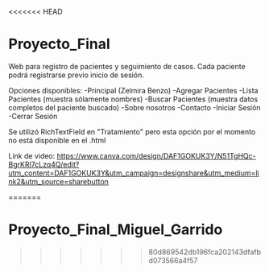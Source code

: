 <<<<<<< HEAD
# Proyecto_Final

Web para registro de pacientes y seguimiento de casos.
Cada paciente podrá registrarse previo inicio de sesión.

Opciones disponibles:
-Principal (Zelmira Benzo)
-Agregar Pacientes
-Lista Pacientes (muestra sólamente nombres)
-Buscar Pacientes (muestra datos completos del paciente buscado)
-Sobre nosotros
-Contacto
-Iniciar Sesión
-Cerrar Sesión

Se utilizó RichTextField en "Tratamiento"  pero esta opción por el momento no está disponible en el .html

Link de video:
https://www.canva.com/design/DAF1GOKUK3Y/N51TgHQc-BgrKRl7cLzq4Q/edit?utm_content=DAF1GOKUK3Y&utm_campaign=designshare&utm_medium=link2&utm_source=sharebutton

=======
# Proyecto_Final_Miguel_Garrido
>>>>>>> 80d869542db196fca202143dfafbd073566a4f57
